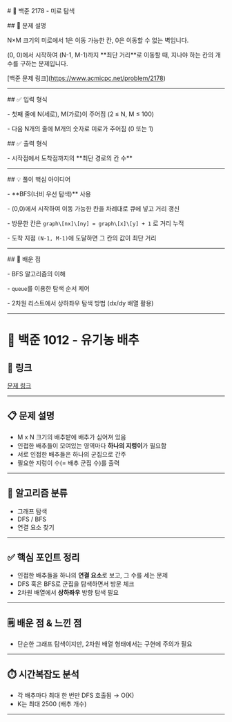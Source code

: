 \# 🧭 백준 2178 - 미로 탐색



\## 📌 문제 설명

N×M 크기의 미로에서 1은 이동 가능한 칸, 0은 이동할 수 없는 벽입니다.  

(0, 0)에서 시작하여 (N-1, M-1)까지 \*\*최단 거리\*\*로 이동할 때, 지나야 하는 칸의 개수를 구하는 문제입니다.



\[백준 문제 링크](https://www.acmicpc.net/problem/2178)



---



\## ✅ 입력 형식

\- 첫째 줄에 N(세로), M(가로)이 주어짐 (2 ≤ N, M ≤ 100)

\- 다음 N개의 줄에 M개의 숫자로 미로가 주어짐 (0 또는 1)



\## ✅ 출력 형식

\- 시작점에서 도착점까지의 \*\*최단 경로의 칸 수\*\*



---



\## 💡 풀이 핵심 아이디어

\- \*\*BFS(너비 우선 탐색)\*\* 사용

\- (0,0)에서 시작하여 이동 가능한 칸을 차례대로 큐에 넣고 거리 갱신

\- 방문한 칸은 `graph\[nx]\[ny] = graph\[x]\[y] + 1` 로 거리 누적

\- 도착 지점 `(N-1, M-1)`에 도달하면 그 칸의 값이 최단 거리



---



\## 🧠 배운 점

\- BFS 알고리즘의 이해

\- `queue`를 이용한 탐색 순서 제어

\- 2차원 리스트에서 상하좌우 탐색 방법 (dx/dy 배열 활용)



---

# 📌 백준 1012 - 유기농 배추

## 🔗 링크  
[문제 링크](https://www.acmicpc.net/problem/1012)

---

## 📋 문제 설명  
- M x N 크기의 배추밭에 배추가 심어져 있음  
- 인접한 배추들이 모여있는 영역마다 **하나의 지렁이**가 필요함  
- 서로 인접한 배추들은 하나의 군집으로 간주  
- 필요한 지렁이 수(= 배추 군집 수)를 출력

---

## 🧠 알고리즘 분류  
- 그래프 탐색  
- DFS / BFS  
- 연결 요소 찾기  

---

## ✅ 핵심 포인트 정리  
- 인접한 배추들을 하나의 **연결 요소**로 보고, 그 수를 세는 문제  
- DFS 혹은 BFS로 군집을 탐색하면서 방문 체크  
- 2차원 배열에서 **상하좌우** 방향 탐색 필요  


---

## 🗒️ 배운 점 & 느낀 점  
- 단순한 그래프 탐색이지만, 2차원 배열 형태에서는 구현에 주의가 필요  


---

## ⏱️ 시간복잡도 분석  
- 각 배추마다 최대 한 번만 DFS 호출됨 → O(K)  
- K는 최대 2500 (배추 개수) 

---


